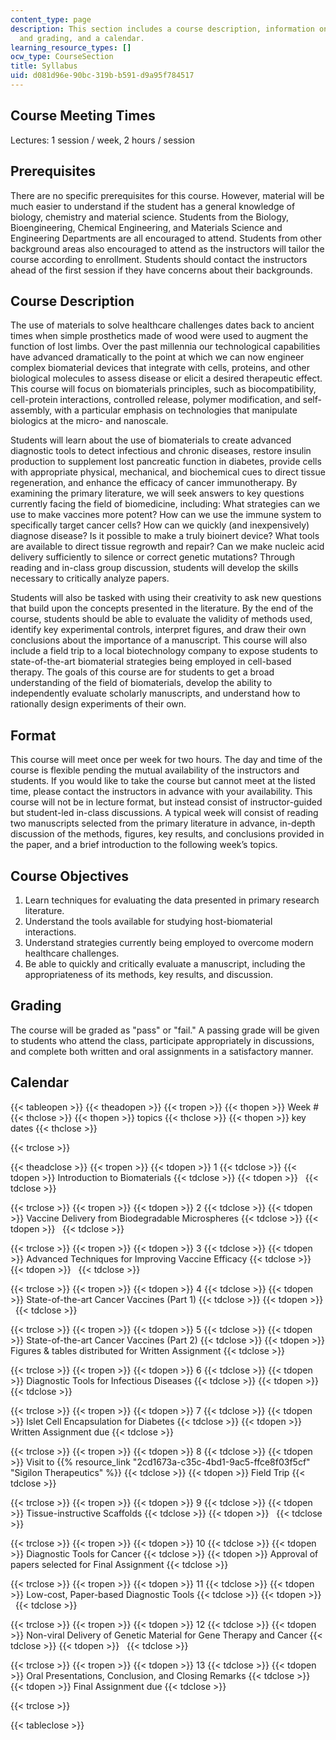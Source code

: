 ```yaml
---
content_type: page
description: This section includes a course description, information on course format
  and grading, and a calendar.
learning_resource_types: []
ocw_type: CourseSection
title: Syllabus
uid: d081d96e-90bc-319b-b591-d9a95f784517
---
```


Course Meeting Times
--------------------

Lectures: 1 session / week, 2 hours / session

Prerequisites
-------------

There are no specific prerequisites for this course. However, material will be much easier to understand if the student has a general knowledge of biology, chemistry and material science. Students from the Biology, Bioengineering, Chemical Engineering, and Materials Science and Engineering Departments are all encouraged to attend. Students from other background areas also encouraged to attend as the instructors will tailor the course according to enrollment. Students should contact the instructors ahead of the first session if they have concerns about their backgrounds.

Course Description
------------------

The use of materials to solve healthcare challenges dates back to ancient times when simple prosthetics made of wood were used to augment the function of lost limbs. Over the past millennia our technological capabilities have advanced dramatically to the point at which we can now engineer complex biomaterial devices that integrate with cells, proteins, and other biological molecules to assess disease or elicit a desired therapeutic effect. This course will focus on biomaterials principles, such as biocompatibility, cell-protein interactions, controlled release, polymer modification, and self-assembly, with a particular emphasis on technologies that manipulate biologics at the micro- and nanoscale.

Students will learn about the use of biomaterials to create advanced diagnostic tools to detect infectious and chronic diseases, restore insulin production to supplement lost pancreatic function in diabetes, provide cells with appropriate physical, mechanical, and biochemical cues to direct tissue regeneration, and enhance the efficacy of cancer immunotherapy. By examining the primary literature, we will seek answers to key questions currently facing the field of biomedicine, including: What strategies can we use to make vaccines more potent? How can we use the immune system to specifically target cancer cells? How can we quickly (and inexpensively) diagnose disease? Is it possible to make a truly bioinert device? What tools are available to direct tissue regrowth and repair? Can we make nucleic acid delivery sufficiently to silence or correct genetic mutations? Through reading and in-class group discussion, students will develop the skills necessary to critically analyze papers.

Students will also be tasked with using their creativity to ask new questions that build upon the concepts presented in the literature. By the end of the course, students should be able to evaluate the validity of methods used, identify key experimental controls, interpret figures, and draw their own conclusions about the importance of a manuscript. This course will also include a field trip to a local biotechnology company to expose students to state-of-the-art biomaterial strategies being employed in cell-based therapy. The goals of this course are for students to get a broad understanding of the field of biomaterials, develop the ability to independently evaluate scholarly manuscripts, and understand how to rationally design experiments of their own.

Format
------

This course will meet once per week for two hours. The day and time of the course is flexible pending the mutual availability of the instructors and students. If you would like to take the course but cannot meet at the listed time, please contact the instructors in advance with your availability. This course will not be in lecture format, but instead consist of instructor-guided but student-led in-class discussions. A typical week will consist of reading two manuscripts selected from the primary literature in advance, in-depth discussion of the methods, figures, key results, and conclusions provided in the paper, and a brief introduction to the following week’s topics.

Course Objectives
-----------------

1.  Learn techniques for evaluating the data presented in primary research literature.
2.  Understand the tools available for studying host-biomaterial interactions.
3.  Understand strategies currently being employed to overcome modern healthcare challenges.
4.  Be able to quickly and critically evaluate a manuscript, including the appropriateness of its methods, key results, and discussion.

Grading
-------

The course will be graded as "pass" or "fail." A passing grade will be given to students who attend the class, participate appropriately in discussions, and complete both written and oral assignments in a satisfactory manner.

Calendar
--------

{{< tableopen >}}
{{< theadopen >}}
{{< tropen >}}
{{< thopen >}}
Week #
{{< thclose >}}
{{< thopen >}}
topics
{{< thclose >}}
{{< thopen >}}
key dates
{{< thclose >}}

{{< trclose >}}

{{< theadclose >}}
{{< tropen >}}
{{< tdopen >}}
1
{{< tdclose >}}
{{< tdopen >}}
Introduction to Biomaterials
{{< tdclose >}}
{{< tdopen >}}
 
{{< tdclose >}}

{{< trclose >}}
{{< tropen >}}
{{< tdopen >}}
2
{{< tdclose >}}
{{< tdopen >}}
Vaccine Delivery from Biodegradable Microspheres
{{< tdclose >}}
{{< tdopen >}}
 
{{< tdclose >}}

{{< trclose >}}
{{< tropen >}}
{{< tdopen >}}
3
{{< tdclose >}}
{{< tdopen >}}
Advanced Techniques for Improving Vaccine Efficacy
{{< tdclose >}}
{{< tdopen >}}
 
{{< tdclose >}}

{{< trclose >}}
{{< tropen >}}
{{< tdopen >}}
4
{{< tdclose >}}
{{< tdopen >}}
State-of-the-art Cancer Vaccines (Part 1)
{{< tdclose >}}
{{< tdopen >}}
 
{{< tdclose >}}

{{< trclose >}}
{{< tropen >}}
{{< tdopen >}}
5
{{< tdclose >}}
{{< tdopen >}}
State-of-the-art Cancer Vaccines (Part 2)
{{< tdclose >}}
{{< tdopen >}}
Figures & tables distributed for Written Assignment
{{< tdclose >}}

{{< trclose >}}
{{< tropen >}}
{{< tdopen >}}
6
{{< tdclose >}}
{{< tdopen >}}
Diagnostic Tools for Infectious Diseases
{{< tdclose >}}
{{< tdopen >}}
 
{{< tdclose >}}

{{< trclose >}}
{{< tropen >}}
{{< tdopen >}}
7
{{< tdclose >}}
{{< tdopen >}}
Islet Cell Encapsulation for Diabetes
{{< tdclose >}}
{{< tdopen >}}
Written Assignment due
{{< tdclose >}}

{{< trclose >}}
{{< tropen >}}
{{< tdopen >}}
8
{{< tdclose >}}
{{< tdopen >}}
Visit to {{% resource_link "2cd1673a-c35c-4bd1-9ac5-ffce8f03f5cf" "Sigilon Therapeutics" %}}
{{< tdclose >}}
{{< tdopen >}}
Field Trip
{{< tdclose >}}

{{< trclose >}}
{{< tropen >}}
{{< tdopen >}}
9
{{< tdclose >}}
{{< tdopen >}}
Tissue-instructive Scaffolds
{{< tdclose >}}
{{< tdopen >}}
 
{{< tdclose >}}

{{< trclose >}}
{{< tropen >}}
{{< tdopen >}}
10
{{< tdclose >}}
{{< tdopen >}}
Diagnostic Tools for Cancer
{{< tdclose >}}
{{< tdopen >}}
Approval of papers selected for Final Assignment
{{< tdclose >}}

{{< trclose >}}
{{< tropen >}}
{{< tdopen >}}
11
{{< tdclose >}}
{{< tdopen >}}
Low-cost, Paper-based Diagnostic Tools
{{< tdclose >}}
{{< tdopen >}}
 
{{< tdclose >}}

{{< trclose >}}
{{< tropen >}}
{{< tdopen >}}
12
{{< tdclose >}}
{{< tdopen >}}
Non-viral Delivery of Genetic Material for Gene Therapy and Cancer
{{< tdclose >}}
{{< tdopen >}}
 
{{< tdclose >}}

{{< trclose >}}
{{< tropen >}}
{{< tdopen >}}
13
{{< tdclose >}}
{{< tdopen >}}
Oral Presentations, Conclusion, and Closing Remarks
{{< tdclose >}}
{{< tdopen >}}
Final Assignment due
{{< tdclose >}}

{{< trclose >}}

{{< tableclose >}}